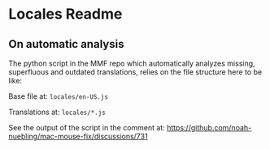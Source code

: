 # Locales Readme

## On automatic analysis

The python script in the MMF repo which automatically analyzes missing, superfluous and outdated translations, relies on the file structure here to be like:

Base file at:
`locales/en-US.js`

Translations at:
`locales/*.js`

See the output of the script in the comment at: https://github.com/noah-nuebling/mac-mouse-fix/discussions/731
